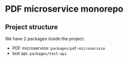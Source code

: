 # PDF microservice monorepo

## Project structure

We have 2 packages inside the project:

- PDF microservice: `packages/pdf-microservice`
- test api: `packages/test-api`
